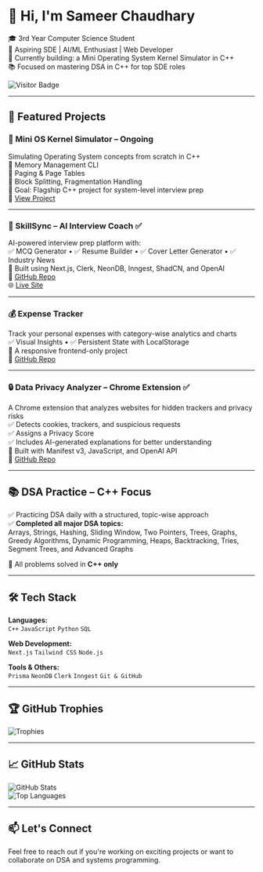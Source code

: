 # 👋 Hi, I'm Sameer Chaudhary

🎓 3rd Year Computer Science Student  
💼 Aspiring SDE | AI/ML Enthusiast | Web Developer  
🧠 Currently building: a Mini Operating System Kernel Simulator in C++  
📚 Focused on mastering DSA in C++ for top SDE roles  

![Visitor Badge](https://komarev.com/ghpvc/?username=Sameer8851&label=Profile+Views&color=0e75b6&style=flat)

---

## 🚀 Featured Projects

### 🧵 Mini OS Kernel Simulator – Ongoing  
Simulating Operating System concepts from scratch in C++  
🔹 Memory Management CLI  
🔹 Paging & Page Tables  
🔹 Block Splitting, Fragmentation Handling  
📌 Goal: Flagship C++ project for system-level interview prep  
🔗 [View Project](https://github.com/Sameer8851/mini-os-kernel-simulator)

---

### 🧠 SkillSync – AI Interview Coach ✅  
AI-powered interview prep platform with:  
✅ MCQ Generator • ✅ Resume Builder • ✅ Cover Letter Generator • ✅ Industry News  
📌 Built using Next.js, Clerk, NeonDB, Inngest, ShadCN, and OpenAI  
🔗 [GitHub Repo](https://github.com/Sameer8851/SkillSync)  
🌐 [Live Site](https://skill-sync-chi.vercel.app/)

---

### 💰 Expense Tracker  
Track your personal expenses with category-wise analytics and charts  
✅ Visual Insights • ✅ Persistent State with LocalStorage  
📌 A responsive frontend-only project  
🔗 [GitHub Repo](https://github.com/Sameer8851/Expense-Tracker)

---

### 🔒 Data Privacy Analyzer – Chrome Extension ✅  
A Chrome extension that analyzes websites for hidden trackers and privacy risks  
✅ Detects cookies, trackers, and suspicious requests  
✅ Assigns a Privacy Score  
✅ Includes AI-generated explanations for better understanding  
📌 Built with Manifest v3, JavaScript, and OpenAI API  
🔗 [GitHub Repo](https://github.com/Sameer8851/data-privacy-analyzer)

---

## 📚 DSA Practice – C++ Focus

✅ Practicing DSA daily with a structured, topic-wise approach  
✅ **Completed all major DSA topics:**  
Arrays, Strings, Hashing, Sliding Window, Two Pointers, Trees, Graphs, Greedy Algorithms, Dynamic Programming, Heaps, Backtracking, Tries, Segment Trees, and Advanced Graphs

📌 All problems solved in **C++ only**

---

## 🛠️ Tech Stack

**Languages:**  
`C++` `JavaScript` `Python` `SQL`

**Web Development:**  
`Next.js` `Tailwind CSS` `Node.js`

**Tools & Others:**  
`Prisma` `NeonDB` `Clerk` `Inngest` `Git & GitHub`

---

## 🏆 GitHub Trophies

![Trophies](https://github-profile-trophy.vercel.app/?username=Sameer8851&theme=tokyonight&no-frame=true&column=4)

---

## 📈 GitHub Stats

![GitHub Stats](https://github-readme-stats.vercel.app/api?username=Sameer8851&show_icons=true&theme=tokyonight)  
![Top Languages](https://github-readme-stats.vercel.app/api/top-langs/?username=Sameer8851&layout=compact&theme=tokyonight)

---

## 📫 Let's Connect

Feel free to reach out if you're working on exciting projects or want to collaborate on DSA and systems programming.
